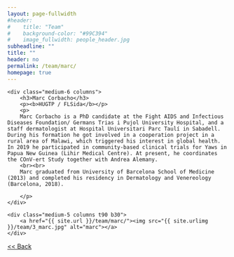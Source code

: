 ```yaml
---
layout: page-fullwidth
#header:
#    title: "Team"
#    background-color: "#99C394"
#    image_fullwidth: people_header.jpg
subheadline: ""
title: ""
header: no
permalink: /team/marc/
homepage: true
---
```


<div class="row t30">

	<div class="medium-6 columns">
		<h3>Marc Corbacho</h3>
		<p><b>HUGTP / FLSida</b></p>
		<p>
		Marc Corbacho is a PhD candidate at the Fight AIDS and Infectious Diseases Foundation/ Germans Trias i Pujol University Hospital, and a staff dermatologist at Hospital Universitari Parc Taulí in Sabadell. During his formation he got involved in a cooperation project in a rural area of Malawi, which triggered his interest in global health. In 2019 he participated in community-based clinical trials for Yaws in Papua New Guinea (Lihir Medical Centre). At present, he coordinates the COnV-ert Study together with Andrea Alemany.
		<br><br>
		Marc graduated from University of Barcelona School of Medicine (2013) and completed his residency in Dermatology and Venereology (Barcelona, 2018).

		</p>
	</div>

	<div class="medium-5 columns t90 b30">
		<a href="{{ site.url }}/team/marc/"><img src="{{ site.urlimg }}/team/3_marc.jpg" alt="marc"></a>
	</div>

</div>


<a class="button left r15 tiny radius" href="{{ site.url }}/team/"> << Back</a>
